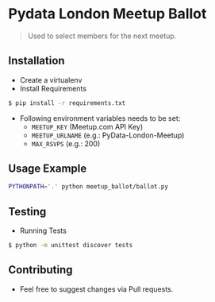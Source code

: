 # Pydata London Meetup Ballot

> Used to select members for the next meetup. 

## Installation

* Create a virtualenv
* Install Requirements

```bash
$ pip install -r requirements.txt
```

* Following environment variables needs to be set:
  - `MEETUP_KEY` (Meetup.com API Key)
  - `MEETUP_URLNAME` (e.g.: PyData-London-Meetup)
  - `MAX_RSVPS` (e.g.: 200)

## Usage Example

```bash
PYTHONPATH='.' python meetup_ballot/ballot.py
```

## Testing

* Running Tests

```bash
$ python -m unittest discover tests
```

## Contributing

* Feel free to suggest changes via Pull requests.
